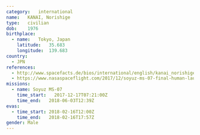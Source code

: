 ```yaml
---
category:	international
name:	KANAI, Norishige
type:	civilian
dob:	1976
birthplace:
  - name:	Tokyo, Japan
    latitude:	35.683
    longitude:	139.683
country:
  - JPN
references:
  - http://www.spacefacts.de/bios/international/english/kanai_norishige.htm
  - https://www.nasaspaceflight.com/2017/12/soyuz-ms-07-final-human-launch-2017/
missions:
  - name: Soyuz MS-07
    time_start:   2017-12-17T07:21:00Z
    time_end:	2018-06-03T12:39Z
evas:
  - time_start: 2018-02-16T12:00Z
    time_end:   2018-02-16T17:57Z
gender:	Male
---
```

